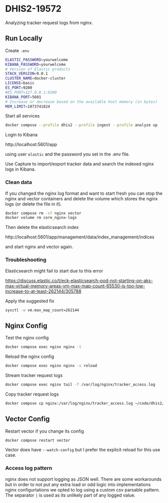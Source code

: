 # DHIS2-19572

Analyzing tracker request logs from nginx.

## Run Locally

Create `.env`

```sh
ELASTIC_PASSWORD=yourwelcome
KIBANA_PASSWORD=yourwelcome
# Version of Elastic products
STACK_VERSION=9.0.1
CLUSTER_NAME=docker-cluster
LICENSE=basic
ES_PORT=9200
#ES_PORT=127.0.0.1:9200
KIBANA_PORT=5601
# Increase or decrease based on the available host memory (in bytes)
MEM_LIMIT=1073741824
```

Start all services

```sh
docker compose --profile dhis2 --profile ingest --profile analyze up
```

Login to Kibana

http://localhost:5601/app

using user `elastic` and the password you set in the .env file.

Use Capture to import/export tracker data and search the indexed nginx logs in Kibana.

### Clean data

If you changed the nginx log format and want to start fresh you can stop the nginx and vector
containers and delete the volume which stores the nginx logs (or delete the file in it).

```sh
docker compose rm -sf nginx vector
docker volume rm core_nginx-logs
```

Then delete the elasticsearch index

http://localhost:5601/app/management/data/index_management/indices

and start nginx and vector again.

### Troubleshooting

Elasticsearch might fail to start due to this error

https://discuss.elastic.co/t/eck-elasticsearch-pod-not-starting-on-aks-max-virtual-memory-areas-vm-max-map-count-65530-is-too-low-increase-to-at-least-262144/305788

Apply the suggested fix

```sh
sysctl -w vm.max_map_count=262144
```

## Nginx Config

Test the nginx config

```sh
docker compose exec nginx nginx -t
```

Reload the nginx config

```sh
docker compose exec nginx nginx -s reload
```

Stream tracker request logs

```sh
docker compose exec nginx tail -f /var/log/nginx/tracker_access.log
```

Copy tracker request logs

```sh
docker compose cp nginx:/var/log/nginx/tracker_access.log ~/code/dhis2/tracker_access.log
```

## Vector Config

Restart vector if you change its config

```sh
docker compose restart vector
```

Vector does have `--watch-config` but I prefer the explicit reload for this use case.

### Access log pattern

nginx does not support logging as JSON well. There are some workarounds but in order to not put any
extra load or odd logic into implementations nginx configurtations we opted to log using a custom
csv parsable pattern. The separator `|` is used as its unlikely part of any logged value.

